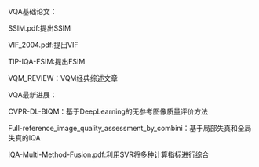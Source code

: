 VQA基础论文：

  SSIM.pdf:提出SSIM

  VIF_2004.pdf:提出VIF
  
  TIP-IQA-FSIM:提出FSIM
  
  VQM_REVIEW：VQM经典综述文章
  
  
VQA最新进展：
  
  CVPR-DL-BIQM：基于DeepLearning的无参考图像质量评价方法
  
  Full-reference_image_quality_assessment_by_combini：基于局部失真和全局失真的IQA
  
  IQA-Multi-Method-Fusion.pdf:利用SVR将多种计算指标进行综合
